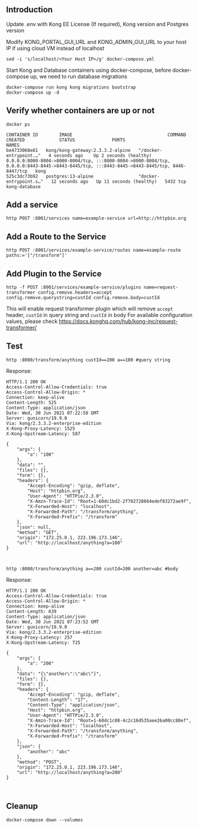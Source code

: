 ## Introduction

Update .env with Kong EE License (If required), Kong version and Postgres version

Modify KONG_PORTAL_GUI_URL and KONG_ADMIN_GUI_URL to your host IP if using cloud VM instead of localhost

```
sed -i 's/localhost/<Your Host IP>/g' docker-compose.yml
```

Start Kong and Database containers using docker-compose, before docker-compose up, we need to run database migrations

```shell
docker-compose run kong kong migrations bootstrap
docker-compose up -d
```

## Verify whether containers are up or not

```shell
docker ps

CONTAINER ID        IMAGE                                    COMMAND             CREATED             STATUS              PORTS                     NAMES
be4733068e81   kong/kong-gateway:2.3.3.2-alpine   "/docker-entrypoint.…"   4 seconds ago    Up 2 seconds (healthy)    0.0.0.0:8000-8004->8000-8004/tcp, :::8000-8004->8000-8004/tcp, 0.0.0.0:8443-8445->8443-8445/tcp, :::8443-8445->8443-8445/tcp, 8446-8447/tcp   kong
525c3dc73b92   postgres:13-alpine                 "docker-entrypoint.s…"   12 seconds ago   Up 11 seconds (healthy)   5432 tcp                                                                                                                                      kong-database
```

## Add a service

```shell
http POST :8001/services name=example-service url=http://httpbin.org
```

## Add a Route to the Service

```shell
http POST :8001/services/example-service/routes name=example-route paths:='["/transform"]'
```

## Add Plugin to the Service

```shell
http -f POST :8001/services/example-service/plugins name=request-transformer config.remove.headers=accept config.remove.querystring=custId config.remove.body=custId
```

This will enable request transformer plugin which will remove `accept` header, `custId` in query string and `custId` in body
For available configuration values, please check https://docs.konghq.com/hub/kong-inc/request-transformer/

## Test

```shell
http :8000/transform/anything custId==200 a==100 #query string
```

Response:

```shell
HTTP/1.1 200 OK
Access-Control-Allow-Credentials: true
Access-Control-Allow-Origin: *
Connection: keep-alive
Content-Length: 525
Content-Type: application/json
Date: Wed, 30 Jun 2021 07:22:58 GMT
Server: gunicorn/19.9.0
Via: kong/2.3.3.2-enterprise-edition
X-Kong-Proxy-Latency: 1525
X-Kong-Upstream-Latency: 587

{
    "args": {
        "a": "100"
    },
    "data": "",
    "files": {},
    "form": {},
    "headers": {
        "Accept-Encoding": "gzip, deflate",
        "Host": "httpbin.org",
        "User-Agent": "HTTPie/2.3.0",
        "X-Amzn-Trace-Id": "Root=1-60dc1bd2-2f702728664edef83272ae9f",
        "X-Forwarded-Host": "localhost",
        "X-Forwarded-Path": "/transform/anything",
        "X-Forwarded-Prefix": "/transform"
    },
    "json": null,
    "method": "GET",
    "origin": "172.25.0.1, 223.196.173.146",
    "url": "http://localhost/anything?a=100"
}



```

```shell
http :8000/transform/anything a==200 custId=200 another=abc #body
```

Response:

```shell
HTTP/1.1 200 OK
Access-Control-Allow-Credentials: true
Access-Control-Allow-Origin: *
Connection: keep-alive
Content-Length: 639
Content-Type: application/json
Date: Wed, 30 Jun 2021 07:23:52 GMT
Server: gunicorn/19.9.0
Via: kong/2.3.3.2-enterprise-edition
X-Kong-Proxy-Latency: 257
X-Kong-Upstream-Latency: 725

{
    "args": {
        "a": "200"
    },
    "data": "{\"another\":\"abc\"}",
    "files": {},
    "form": {},
    "headers": {
        "Accept-Encoding": "gzip, deflate",
        "Content-Length": "17",
        "Content-Type": "application/json",
        "Host": "httpbin.org",
        "User-Agent": "HTTPie/2.3.0",
        "X-Amzn-Trace-Id": "Root=1-60dc1c08-4c2c16d535aee26a00cc80ef",
        "X-Forwarded-Host": "localhost",
        "X-Forwarded-Path": "/transform/anything",
        "X-Forwarded-Prefix": "/transform"
    },
    "json": {
        "another": "abc"
    },
    "method": "POST",
    "origin": "172.25.0.1, 223.196.173.146",
    "url": "http://localhost/anything?a=200"
}



```

## Cleanup

```shell
docker-compose down --volumes
```
